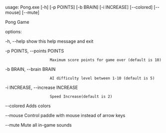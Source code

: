 usage: Pong.exe [-h] [-p POINTS] [-b BRAIN] [-i INCREASE] [--colored] [--mouse] [--mute]

Pong Game

options:

  -h, --help            show this help message and exit
  
  -p POINTS, --points POINTS
  
                        Maximum score points for game over (default is 10)
                        
  -b BRAIN, --brain BRAIN
  
                        AI difficulty level between 1-10 (default is 5)
                        
  -i INCREASE, --increase INCREASE
  
                        Speed Increase(default is 2)
                        
  --colored             Adds colors
  
  --mouse               Control paddle with mouse instead of arrow keys
  
  --mute                Mute all in-game sounds
